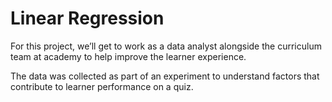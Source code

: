 # Linear Regression

For this project, we’ll get to work as a data analyst alongside the curriculum team at academy to help improve the learner experience.

The data was collected as part of an experiment to understand factors that contribute to learner performance on a quiz.